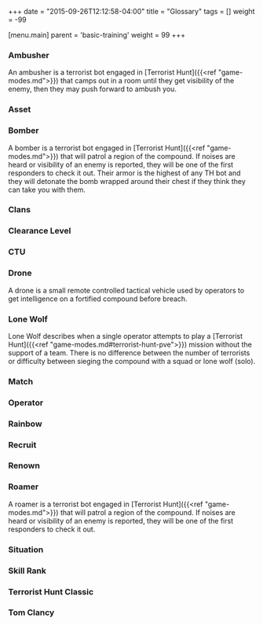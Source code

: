 +++
date = "2015-09-26T12:12:58-04:00"
title = "Glossary"
tags = []
weight = -99

[menu.main]
  parent = 'basic-training'
  weight = 99
+++

### Ambusher

An ambusher is a terrorist bot engaged in [Terrorist Hunt]({{<ref "game-modes.md">}}) that camps out in a room until they get visibility of the enemy, then they may push forward to ambush you.

### Asset
### Bomber

A bomber is a terrorist bot engaged in [Terrorist Hunt]({{<ref "game-modes.md">}}) that will patrol a region of the compound. If noises are heard or visibility of an enemy is reported, they will be one of the first responders to check it out. Their armor is the highest of any TH bot and they will detonate the bomb wrapped around their chest if they think they can take you with them.

### Clans
### Clearance Level
### CTU
### Drone

A drone is a small remote controlled tactical vehicle used by operators to get intelligence on a fortified compound before breach.

### Lone Wolf

Lone Wolf describes when a single operator attempts to play a [Terrorist Hunt]({{<ref "game-modes.md#terrorist-hunt-pve">}}) mission without the support of a team. There is no difference between the number of terrorists or difficulty between sieging the compound with a squad or lone wolf (solo).

### Match

### Operator
### Rainbow
### Recruit
### Renown
### Roamer

A roamer is a terrorist bot engaged in [Terrorist Hunt]({{<ref "game-modes.md">}}) that will patrol a region of the compound. If noises are heard or visibility of an enemy is reported, they will be one of the first responders to check it out.

### Situation
### Skill Rank
### Terrorist Hunt Classic
### Tom Clancy
